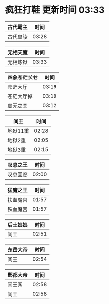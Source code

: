 # 疯狂打鞋 更新时间 03:33

| 古代霸主   | 时间    |
|--------|-------|
| 古代皇陵 | 03:28 |

| 无相天魔   | 时间    |
|--------|-------|
| 无相炼狱 | 03:33 |

| 四象苍茫长老   | 时间    |
|--------|-------|
| 苍茫大厅 | 03:19 |
| 苍茫大厅掉 | 03:19 |
| 虚无之关 | 03:12 |

| 间王   | 时间    |
|--------|-------|
| 地狱11重 | 02:28 |
| 地狱2重 | 02:05 |
| 地狱3重 | 02:15 |

| 叹息之王   | 时间    |
|--------|-------|
| 叹息回廊 | 02:00 |

| 猛魔之王   | 时间    |
|--------|-------|
| 扶血魔宫 | 01:57 |
| 铁血魔宫 | 01:57 |

| 后土娘娘   | 时间    |
|--------|-------|
| 阎王 | 02:51 |

| 东岳大帝   | 时间    |
|--------|-------|
| 阎王 | 02:54 |

| 酆都大帝   | 时间    |
|--------|-------|
| 间王网 | 02:58 |
| 阎王 | 02:58 |